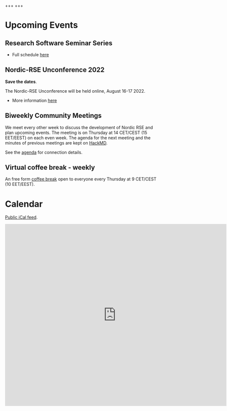 +++
+++

# Upcoming Events

## Research Software Seminar Series

- Full schedule [here](/events/seminar-series)

## Nordic-RSE Unconference 2022

**Save the dates**.

The Nordic-RSE Unconference will be held online, August 16-17 2022.

- More information [here](/events/2022-online-unconference)

## Biweekly Community Meetings

We meet every other week to discuss the development of Nordic RSE and plan upcoming events. The meeting is on Thursday at 14 CET/CEST (15 EET/EEST) on each even week.
The agenda for the next meeting and the minutes of previous meetings are kept on [HackMD](https://hackmd.io/@nordic-rse/biweekly).

See the [agenda](https://hackmd.io/@nordic-rse/biweekly) for connection details.

## Virtual coffee break - weekly

An free form [coffee break](/events/coffeebreak/#weekly-virtual-coffee-break)
open to everyone every Thursday at 9 CET/CEST (10 EET/EEST).

# Calendar

<a href="https://calendar.google.com/calendar/ical/8li6hjcjm95g76pgte1p5pi05c%40group.calendar.google.com/public/basic.ics">Public
iCal feed</a>.

<iframe src="https://calendar.google.com/calendar/embed?src=8li6hjcjm95g76pgte1p5pi05c%40group.calendar.google.com&ctz=Europe%2FStockholm" style="border: 0" width="730" height="600" frameborder="0" scrolling="no"></iframe>

